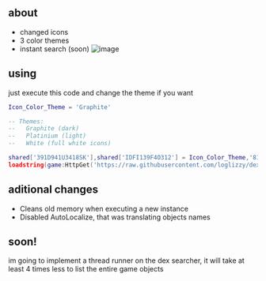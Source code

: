 ## about
* changed icons
* 3 color themes
* instant search (soon)
![image](https://user-images.githubusercontent.com/72479668/146174099-253338c9-caef-41d4-a347-5a19d239d778.png)

## using
just execute this code and change the theme if you want
```lua
Icon_Color_Theme = 'Graphite'

-- Themes:
--   Graphite (dark)
--   Platinium (light)
--   White (full white icons)

shared['391D941U3418SK'],shared['IDFI139F4O312'] = Icon_Color_Theme,'8187023605'
loadstring(game:HttpGet('https://raw.githubusercontent.com/loglizzy/dex-custom/main/loaders/darkdex.lua'))()
```

## aditional changes
* Cleans old memory when executing a new instance
* Disabled AutoLocalize, that was translating objects names

## soon!
im going to implement a thread runner on the dex searcher, it will take at least 4 times less to list the entire game objects
